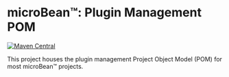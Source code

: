 # microBean™: Plugin Management POM

[![Maven Central](https://maven-badges.herokuapp.com/maven-central/org.microbean/microbean-pluginmanagement-pom/badge.svg)](https://maven-badges.herokuapp.com/maven-central/org.microbean/microbean-pluginmanagement-pom)

This project houses the plugin management Project Object Model (POM)
for most microBean™ projects.
